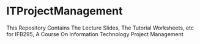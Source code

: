 # ITProjectManagement
This Repository Contains The Lecture Slides, The Tutorial Worksheets, etc for IFB295, A Course On Information Technology Project Management
